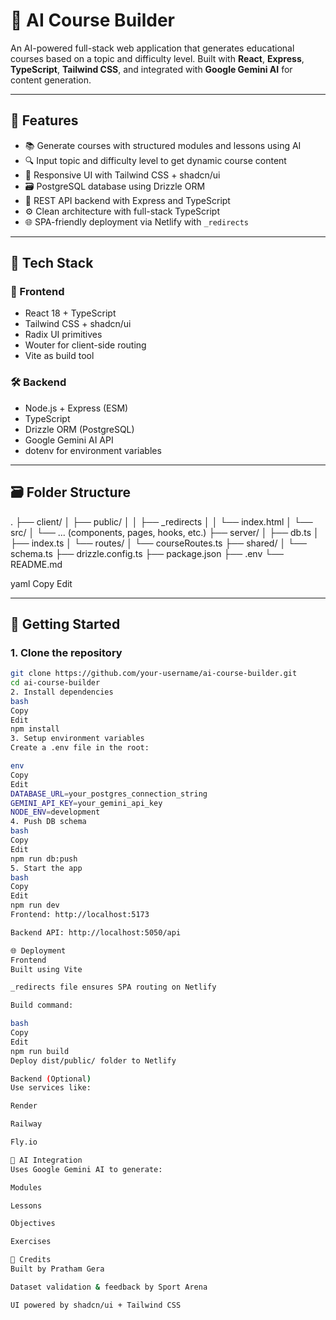 # 🧠 AI Course Builder

An AI-powered full-stack web application that generates educational courses based on a topic and difficulty level. Built with **React**, **Express**, **TypeScript**, **Tailwind CSS**, and integrated with **Google Gemini AI** for content generation.

---

## 🚀 Features

- 📚 Generate courses with structured modules and lessons using AI
- 🔍 Input topic and difficulty level to get dynamic course content
- 🎨 Responsive UI with Tailwind CSS + shadcn/ui
- 🗃️ PostgreSQL database using Drizzle ORM
- 🔌 REST API backend with Express and TypeScript
- ⚙️ Clean architecture with full-stack TypeScript
- 🌐 SPA-friendly deployment via Netlify with `_redirects`

---

## 🧱 Tech Stack

### 🔧 Frontend
- React 18 + TypeScript
- Tailwind CSS + shadcn/ui
- Radix UI primitives
- Wouter for client-side routing
- Vite as build tool

### 🛠 Backend
- Node.js + Express (ESM)
- TypeScript
- Drizzle ORM (PostgreSQL)
- Google Gemini AI API
- dotenv for environment variables

---

## 🗃️ Folder Structure

.
├── client/
│ ├── public/
│ │ ├── _redirects
│ │ └── index.html
│ └── src/
│ └── ... (components, pages, hooks, etc.)
├── server/
│ ├── db.ts
│ ├── index.ts
│ └── routes/
│ └── courseRoutes.ts
├── shared/
│ └── schema.ts
├── drizzle.config.ts
├── package.json
├── .env
└── README.md

yaml
Copy
Edit

---

## 🧪 Getting Started

### 1. Clone the repository
```bash
git clone https://github.com/your-username/ai-course-builder.git
cd ai-course-builder
2. Install dependencies
bash
Copy
Edit
npm install
3. Setup environment variables
Create a .env file in the root:

env
Copy
Edit
DATABASE_URL=your_postgres_connection_string
GEMINI_API_KEY=your_gemini_api_key
NODE_ENV=development
4. Push DB schema
bash
Copy
Edit
npm run db:push
5. Start the app
bash
Copy
Edit
npm run dev
Frontend: http://localhost:5173

Backend API: http://localhost:5050/api

🌐 Deployment
Frontend
Built using Vite

_redirects file ensures SPA routing on Netlify

Build command:

bash
Copy
Edit
npm run build
Deploy dist/public/ folder to Netlify

Backend (Optional)
Use services like:

Render

Railway

Fly.io

🧠 AI Integration
Uses Google Gemini AI to generate:

Modules

Lessons

Objectives

Exercises

🙌 Credits
Built by Pratham Gera

Dataset validation & feedback by Sport Arena

UI powered by shadcn/ui + Tailwind CSS


